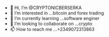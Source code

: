 - 👋 Hi, I’m @CRYPTONICBERSERKA
- 👀 I’m interested in ...bitcoin and forex trading
- 🌱 I’m currently learning ...software enginer
- 💞️ I’m looking to collaborate on ...crypto
- 📫 How to reach me ...+2349072313863

<!---
CRYPTONICBERSERKA/CRYPTONICBERSERKA is a ✨ special ✨ repository because its `README.md` (this file) appears on your GitHub profile.
You can click the Preview link to take a look at your changes.
--->
